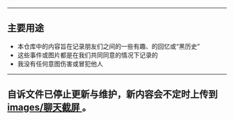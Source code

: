 
---
## 主要用途
* 本仓库中的内容旨在记录朋友们之间的一些有趣、的回忆或“黑历史”
* 这些事件或图片都是在我们共同同意的情况下记录的
* 我没有任何意图伤害或冒犯他人
---

## 自诉文件已停止更新与维护，新内容会不定时上传到[ images/聊天截屏 ](images/聊天截屏)。